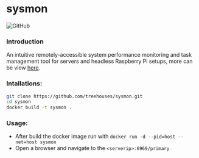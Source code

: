 # sysmon
![GitHub](https://img.shields.io/github/license/treehouses/sysmon)

### Introduction
An intuitive remotely-accessible system performance monitoring and task management tool for servers and headless Raspberry Pi setups, more can be view [here](https://github.com/t0xic0der/sysmon).
### Intallations:
```bash
git clone https://github.com/treehouses/sysmon.git
cd sysmon
docker build -t sysmon .
````
### Usage:
- After build the docker image run with
``docker run -d --pid=host --net=host sysmon``
- Open a browser and navigate to the ``<serverip>:6969/primary``